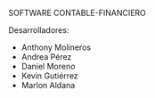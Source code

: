 ﻿SOFTWARE CONTABLE-FINANCIERO

Desarrolladores:
- Anthony Molineros
- Andrea Pérez
- Daniel Moreno
- Kevin Gutiérrez
- Marlon Aldana
